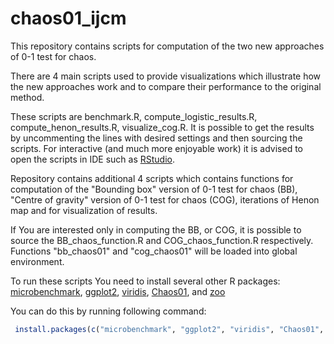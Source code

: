 # chaos01_ijcm
This repository contains scripts for computation of the two new approaches of 0-1 test for chaos.

There are 4 main scripts used to provide visualizations which illustrate how the new approaches work and to compare their performance to the original method.

These scripts are benchmark.R, compute_logistic_results.R, compute_henon_results.R, visualize_cog.R.
It is possible to get the results by uncommenting the lines with desired settings and then sourcing the scripts.
For interactive (and much more enjoyable work) it is advised to open the scripts in IDE such as [RStudio](https://www.rstudio.com/).

Repository contains additional 4 scripts which contains functions for computation of the "Bounding box" version of 0-1 test for chaos (BB), "Centre of gravity" version of 0-1 test for chaos (COG), iterations of Henon map and for visualization of results.

If You are interested only in computing the BB, or COG, it is possible to source the BB_chaos_function.R and COG_chaos_function.R respectively. Functions "bb_chaos01" and "cog_chaos01" will be loaded into global environment.

To run these scripts You need to install several other R packages:
[microbenchmark](https://cran.r-project.org/web/packages/microbenchmark/index.html), [ggplot2](https://cran.r-project.org/web/packages/ggplot2/), [viridis](https://cran.r-project.org/web/packages/viridis/), [Chaos01](https://cran.r-project.org/web/packages/Chaos01/), and [zoo](https://cran.r-project.org/web/packages/zoo/)

You can do this by running following command:
```r
 install.packages(c("microbenchmark", "ggplot2", "viridis", "Chaos01", "zoo"))
 ```
